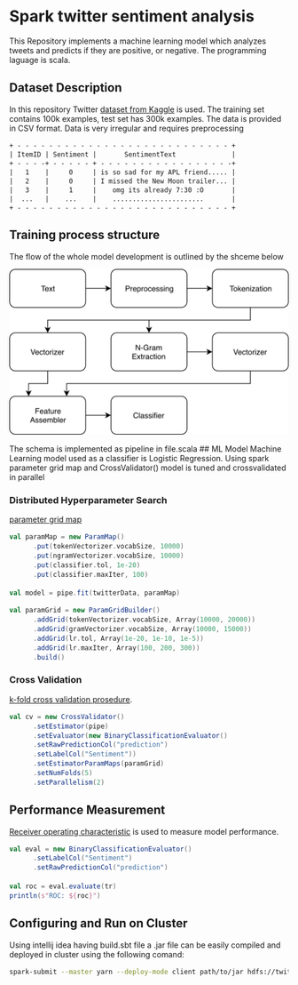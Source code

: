 # Spark twitter sentiment analysis
This Repository implements a machine learning model which analyzes tweets and predicts if they are positive, or negative. The programming laguage is scala. 

## Dataset Description
In this repository Twitter [dataset from Kaggle](https://www.kaggle.com/c/twitter-sentiment-analysis2/data) is used. The training set contains 100k examples, test set has 300k examples. The data is provided in CSV format. Data is very irregular and requires preprocessing
```
+ - - - - - - - - - - - - - - - - - - - - - - - - - - - +
| ItemID | Sentiment |       SentimentText              |
+ - - - -+ - - - - - + - - - - - - - - - - - - - - - - -+
|   1    |     0     | is so sad for my APL friend..... |
|   2    |     0     | I missed the New Moon trailer... |
|   3    |     1     |    omg its already 7:30 :O       |
|  ...   |    ...    |    .......................       |
+ - - - - - - - - - - - - - - - - - - - - - - - - - - - +
```
## Training process structure
The flow of the whole model development is outlined by the shceme below 
<p>
<img src="https://github.com/Gci04/spark-twitter-sentiment-analysis/blob/master/NLgewhb.png" alt="Scheme" width="550"/>
</p>
The schema is implemented as pipeline in file.scala
## ML Model 
Machine Learning model used as a classifier is Logistic Regression. Using spark  parameter grid map and CrossValidator() model is tuned and crossvalidated in parallel

### Distributed Hyperparameter Search

[parameter grid map](https://spark.apache.org/docs/2.2.0/ml-tuning.html#model-selection-aka-hyperparameter-tuning)

```scala
val paramMap = new ParamMap()
      .put(tokenVectorizer.vocabSize, 10000)
      .put(ngramVectorizer.vocabSize, 10000)
      .put(classifier.tol, 1e-20)
      .put(classifier.maxIter, 100)
      
val model = pipe.fit(twitterData, paramMap)
```

```scala
val paramGrid = new ParamGridBuilder()
      .addGrid(tokenVectorizer.vocabSize, Array(10000, 20000))
      .addGrid(gramVectorizer.vocabSize, Array(10000, 15000))
      .addGrid(lr.tol, Array(1e-20, 1e-10, 1e-5))
      .addGrid(lr.maxIter, Array(100, 200, 300))
      .build()
```

### Cross Validation

[k-fold cross validation prosedure](https://spark.apache.org/docs/2.2.0/ml-tuning.html#cross-validation).

```scala
val cv = new CrossValidator()
      .setEstimator(pipe)
      .setEvaluator(new BinaryClassificationEvaluator()
      .setRawPredictionCol("prediction")
      .setLabelCol("Sentiment"))
      .setEstimatorParamMaps(paramGrid)
      .setNumFolds(5)
      .setParallelism(2)
```
## Performance Measurement 

[Receiver operating characteristic](https://en.wikipedia.org/wiki/Receiver_operating_characteristic) is used to measure model performance.

```scala
val eval = new BinaryClassificationEvaluator()
      .setLabelCol("Sentiment")
      .setRawPredictionCol("prediction")

val roc = eval.evaluate(tr)
println(s"ROC: ${roc}")
```

## Configuring and Run on Cluster
Using intellij idea having build.sbt file a .jar file can be easily compiled and deployed in cluster using the following comand: 

```bash
spark-submit --master yarn --deploy-mode client path/to/jar hdfs://twitter/
```

